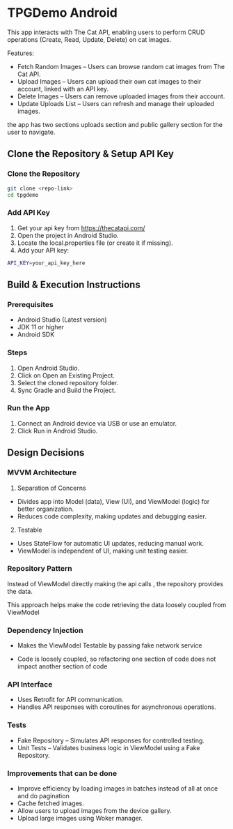 # TPGDemo Android

This app interacts with The Cat API, enabling users to perform CRUD operations (Create, Read, Update, Delete) on cat images.

Features:
- Fetch Random Images – Users can browse random cat images from The Cat API.
- Upload Images – Users can upload their own cat images to their account, linked with an API key.
- Delete Images – Users can remove uploaded images from their account.
- Update Uploads List – Users can refresh and manage their uploaded images.

the app has two sections uploads section and public gallery section for the user to navigate.

## Clone the Repository & Setup API Key

### Clone the Repository

```bash
git clone <repo-link>
cd tpgdemo
```

### Add API Key
1. Get your api key from https://thecatapi.com/
2. Open the project in Android Studio.
3. Locate the local.properties file (or create it if missing).
4. Add your API key:

```bash
API_KEY=your_api_key_here
```

## Build & Execution Instructions

### Prerequisites

- Android Studio (Latest version)
- JDK 11 or higher
- Android SDK

### Steps

1. Open Android Studio.
2. Click on Open an Existing Project.
3. Select the cloned repository folder.
4. Sync Gradle and Build the Project.

### Run the App

1. Connect an Android device via USB or use an emulator.
2. Click Run in Android Studio.

## Design Decisions

### MVVM Architecture

1. Separation of Concerns

- Divides app into Model (data), View (UI), and ViewModel (logic) for better organization.
- Reduces code complexity, making updates and debugging easier.

2. Testable

- Uses StateFlow for automatic UI updates, reducing manual work.
- ViewModel is independent of UI, making unit testing easier.

### Repository Pattern

Instead of ViewModel directly making the api calls , the repository provides the data.

This approach helps make the code retrieving the data loosely coupled from ViewModel

### Dependency Injection

- Makes the ViewModel Testable by passing fake network service

- Code is loosely coupled, so refactoring one section of code does not impact another section of code

### API Interface

- Uses Retrofit for API communication.
- Handles API responses with coroutines for asynchronous operations.

### Tests

- Fake Repository – Simulates API responses for controlled testing.
- Unit Tests – Validates business logic in ViewModel using a Fake Repository.

### Improvements that can be done

- Improve efficiency by loading images in batches instead of all at once and do pagination
- Cache fetched images.
- Allow users to upload images from the device gallery.
- Upload large images using Woker manager.
